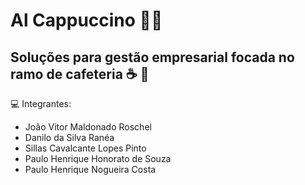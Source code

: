# Al Cappuccino :technologist:

## Soluções para gestão empresarial focada no ramo de cafeteria :coffee: :doughnut:

:computer: Integrantes:
  - João Vitor Maldonado Roschel
  - Danilo da Silva Ranéa
  - Sillas Cavalcante Lopes Pinto
  - Paulo Henrique Honorato de Souza
  - Paulo Henrique Nogueira Costa
